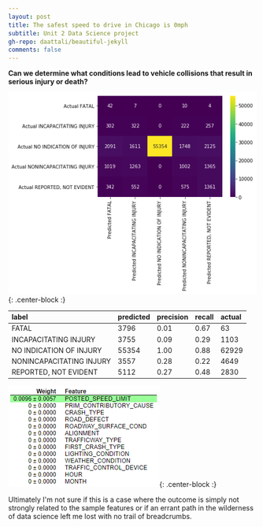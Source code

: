 ```yaml
---
layout: post
title: The safest speed to drive in Chicago is 0mph
subtitle: Unit 2 Data Science project
gh-repo: daattali/beautiful-jekyll 
comments: false
---
```


**Can we determine what conditions lead to vehicle collisions that result in serious injury or death?**













![confusion](https://github.com/johnwesleyharding/johnwesleyharding.github.io/raw/master/img/image.png){: .center-block :}

| label | predicted | precision | recall | actual |
| :------ |:--- | :--- | :--- | :--- |
| FATAL | 3796 | 0.01 | 0.67 | 63 |
| INCAPACITATING INJURY | 3755 | 0.09 | 0.29 | 1103 |
| NO INDICATION OF INJURY | 55354 | 1.00 | 0.88 | 62929 |
| NONINCAPACITATING INJURY | 3557 | 0.28 | 0.22 | 4649 |
| REPORTED, NOT EVIDENT | 5112 | 0.27 | 0.48 | 2830 |

![confusion](https://github.com/johnwesleyharding/johnwesleyharding.github.io/raw/master/img/crashpermutation.png){: .center-block :}


Ultimately I'm not sure if this is a case where the outcome is simply not strongly related to the sample features or if an errant path in the wilderness of data science left me lost with no trail of breadcrumbs.
